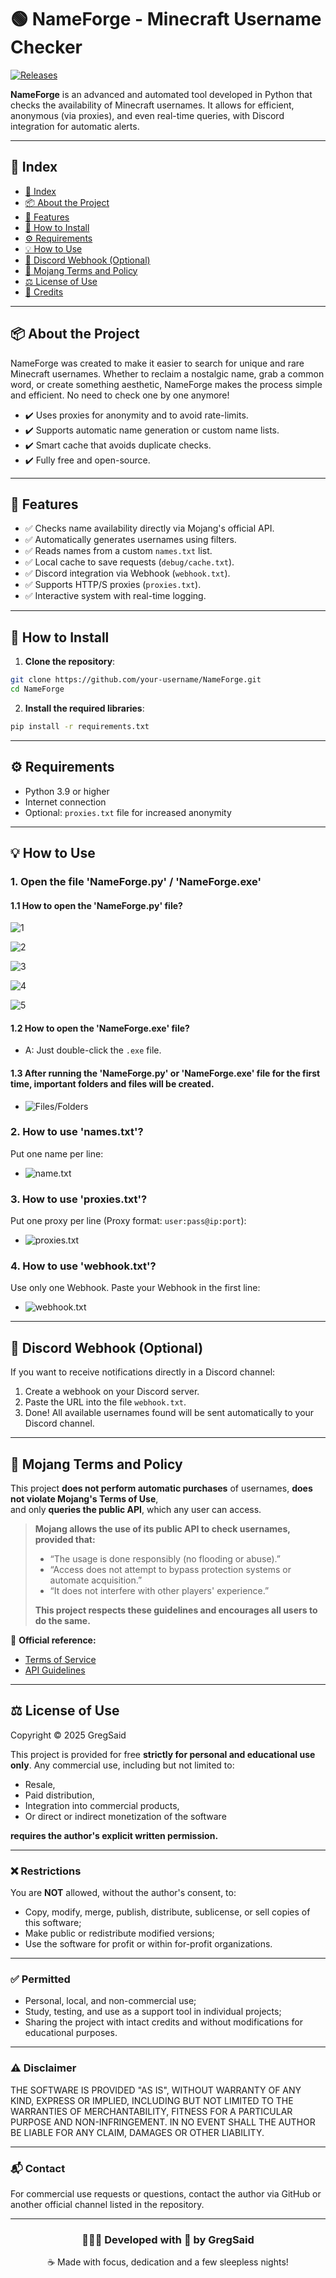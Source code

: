 
# 🟢 NameForge - Minecraft Username Checker
[![Releases](https://img.shields.io/github/v/release/GregSaid/NameForge?label=latest%20release)](https://github.com/GregSaid/NameForge/releases)

**NameForge** is an advanced and automated tool developed in Python that checks the availability of Minecraft usernames. It allows for efficient, anonymous (via proxies), and even real-time queries, with Discord integration for automatic alerts.

---

## 📌 Index

- [📌 Index](#-index)
- [📦 About the Project](#-about-the-project)
- [🚀 Features](#-features)
- [🔧 How to Install](#-how-to-install)
- [⚙️ Requirements](#️-requirements)
- [💡 How to Use](#-how-to-use)
- [📡 Discord Webhook (Optional)](#-discord-webhook-optional)
- [📜 Mojang Terms and Policy](#-mojang-terms-and-policy)
- [⚖️ License of Use](#%EF%B8%8F-license-of-use)
- [🤝 Credits](#-developed-with--by-gregsaid)

---

## 📦 About the Project

NameForge was created to make it easier to search for unique and rare Minecraft usernames. Whether to reclaim a nostalgic name, grab a common word, or create something aesthetic, NameForge makes the process simple and efficient. No need to check one by one anymore!

- ✔️ Uses proxies for anonymity and to avoid rate-limits.  
- ✔️ Supports automatic name generation or custom name lists.  
- ✔️ Smart cache that avoids duplicate checks.  
- ✔️ Fully free and open-source.  

---

## 🚀 Features

- ✅ Checks name availability directly via Mojang's official API.  
- ✅ Automatically generates usernames using filters.  
- ✅ Reads names from a custom `names.txt` list.  
- ✅ Local cache to save requests (`debug/cache.txt`).  
- ✅ Discord integration via Webhook (`webhook.txt`).  
- ✅ Supports HTTP/S proxies (`proxies.txt`).  
- ✅ Interactive system with real-time logging.  

---

## 🔧 How to Install

1. **Clone the repository**:

```bash
git clone https://github.com/your-username/NameForge.git
cd NameForge
```

2. **Install the required libraries**:

```bash
pip install -r requirements.txt
```

---

## ⚙️ Requirements

- Python 3.9 or higher  
- Internet connection  
- Optional: `proxies.txt` file for increased anonymity

---

## 💡 How to Use

### 1. Open the file 'NameForge.py' / 'NameForge.exe'

#### 1.1 How to open the 'NameForge.**py**' file?
![1](https://media.discordapp.net/attachments/1358169758658334821/1358628021808009246/image.png?ex=67f48872&is=67f336f2&hm=cec2489662cf669f2e3c65c7902da56d34af4cd227f079e46606defa1abb0eba&=&format=webp&quality=lossless)

![2](https://media.discordapp.net/attachments/1358169758658334821/1358628379565494494/image.png?ex=67f488c7&is=67f33747&hm=a3786c1f90b654ba97d7b1935177cf3437bd7ad2bad4a63109247ae271ffe584&=&format=webp&quality=lossless)

![3](https://media.discordapp.net/attachments/1358169758658334821/1358628819468156988/image.png?ex=67f48930&is=67f337b0&hm=68e4e90d5523eee1685cede05d93510e0d8cb41d32d8117f191a37d05cb89e16&=&format=webp&quality=lossless)

![4](https://media.discordapp.net/attachments/1358169758658334821/1358629540758290604/image.png?ex=67f489dc&is=67f3385c&hm=2961829293a6d1404a1c526b1682f7f1f37f87c84175202c254f35ecb28c6a3b&=&format=webp&quality=lossless)

![5](https://media.discordapp.net/attachments/1358169758658334821/1358630587778207886/image.png?ex=67f48ad6&is=67f33956&hm=6f3376e272fa2622360c973b5555c445b2acb46df9b4a4e4e9ac87b31af58259&=&format=webp&quality=lossless)

#### 1.2 How to open the 'NameForge.**exe**' file?
- A: Just double-click the `.exe` file.

#### 1.3 After running the 'NameForge.py' or 'NameForge.exe' file for the first time, important folders and files will be created.
- ![Files/Folders](https://media.discordapp.net/attachments/1358169758658334821/1358636955113357363/68747470733a2f2f6d656469612e646973636f72646170702e6e65742f6174746163686d656e74732f313335383136393735383635383333343832312f313335383633343836313133323531373536362f696d6167652e706e673f65783d3637663438656431266973_1.png?ex=67f490c4&is=67f33f44&hm=a16d6f879fde02d5b79ba875feb84d5a6d859219dd57686bb0b9f9ae1a997390&=&format=webp&quality=lossless)

### 2. How to use 'names.txt'?

Put one name per line:
- ![name.txt](https://media.discordapp.net/attachments/1358169758658334821/1358637799032750144/image.png?ex=67f4918d&is=67f3400d&hm=514adfc378e7c31cbe8fd140a637a180711e43d947b473ee4cf439e2520f842b&=&format=webp&quality=lossless)

### 3. How to use 'proxies.txt'?

Put one proxy per line (Proxy format: `user:pass@ip:port`):
- ![proxies.txt](https://media.discordapp.net/attachments/1358169758658334821/1358638609124560977/image.png?ex=67f4924e&is=67f340ce&hm=231031dd3de785ba74b7b4e353116b9ca86bb672d53405c536517ad93d9b89b0&=&format=webp&quality=lossless)

### 4. How to use 'webhook.txt'?

Use only one Webhook. Paste your Webhook in the first line:
- ![webhook.txt](https://media.discordapp.net/attachments/1358638810921177258/1358639905143783544/image.png?ex=67f49383&is=67f34203&hm=6d36c43937787fe6a8e53738c2bac8e91185347d0891474dd4a60e76b360e7e4&=&format=webp&quality=lossless)

---

## 📡 Discord Webhook (Optional)

If you want to receive notifications directly in a Discord channel:

1. Create a webhook on your Discord server.  
2. Paste the URL into the file `webhook.txt`.  
3. Done! All available usernames found will be sent automatically to your Discord channel.

---

## 📜 Mojang Terms and Policy

This project **does not perform automatic purchases** of usernames, **does not violate Mojang's Terms of Use**,  
and only **queries the public API**, which any user can access.

> **Mojang allows the use of its public API to check usernames, provided that:**
> 
> - “The usage is done responsibly (no flooding or abuse).”
> - “Access does not attempt to bypass protection systems or automate acquisition.”
> - “It does not interfere with other players' experience.”
> 
> **This project respects these guidelines and encourages all users to do the same.**

🔗 **Official reference:**  
- [Terms of Service](https://www.minecraft.net/en-us/terms)  
- [API Guidelines](https://wiki.vg/Mojang_API)

---

## ⚖️ License of Use

Copyright © 2025 GregSaid

This project is provided for free **strictly for personal and educational use only**. Any commercial use, including but not limited to:

- Resale,  
- Paid distribution,  
- Integration into commercial products,  
- Or direct or indirect monetization of the software  

**requires the author's explicit written permission.**

---

### ❌ Restrictions

You are **NOT** allowed, without the author's consent, to:

- Copy, modify, merge, publish, distribute, sublicense, or sell copies of this software;  
- Make public or redistribute modified versions;  
- Use the software for profit or within for-profit organizations.

---

### ✅ Permitted

- Personal, local, and non-commercial use;  
- Study, testing, and use as a support tool in individual projects;  
- Sharing the project with intact credits and without modifications for educational purposes.

---

### ⚠️ Disclaimer

THE SOFTWARE IS PROVIDED "AS IS", WITHOUT WARRANTY OF ANY KIND, EXPRESS OR IMPLIED, INCLUDING BUT NOT LIMITED TO THE WARRANTIES OF MERCHANTABILITY, FITNESS FOR A PARTICULAR PURPOSE AND NON-INFRINGEMENT. IN NO EVENT SHALL THE AUTHOR BE LIABLE FOR ANY CLAIM, DAMAGES OR OTHER LIABILITY.

---

### 📬 Contact

For commercial use requests or questions, contact the author via GitHub or another official channel listed in the repository.

---

<h3 align="center">👨🏽‍💻 Developed with 🧠 by <strong>GregSaid</strong></h3>
<p align="center">☕ Made with focus, dedication and a few sleepless nights!</p>
